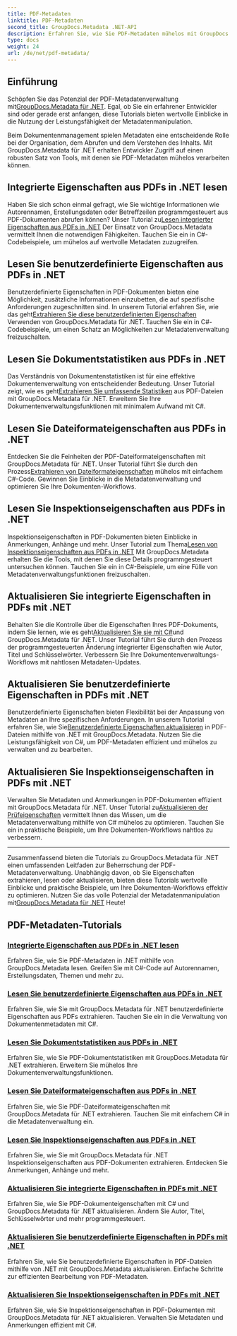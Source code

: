 ```yaml
---
title: PDF-Metadaten
linktitle: PDF-Metadaten
second_title: GroupDocs.Metadata .NET-API
description: Erfahren Sie, wie Sie PDF-Metadaten mühelos mit GroupDocs.Metadata für .NET-Tutorials verwalten. Greifen Sie mit C#-Code auf integrierte und benutzerdefinierte Eigenschaften zu.
type: docs
weight: 24
url: /de/net/pdf-metadata/
---
```

## Einführung

 Schöpfen Sie das Potenzial der PDF-Metadatenverwaltung mit[GroupDocs.Metadata für .NET](https://www.groupdocs.com/products/metadata/net). Egal, ob Sie ein erfahrener Entwickler sind oder gerade erst anfangen, diese Tutorials bieten wertvolle Einblicke in die Nutzung der Leistungsfähigkeit der Metadatenmanipulation.

Beim Dokumentenmanagement spielen Metadaten eine entscheidende Rolle bei der Organisation, dem Abrufen und dem Verstehen des Inhalts. Mit GroupDocs.Metadata für .NET erhalten Entwickler Zugriff auf einen robusten Satz von Tools, mit denen sie PDF-Metadaten mühelos verarbeiten können.

## Integrierte Eigenschaften aus PDFs in .NET lesen

 Haben Sie sich schon einmal gefragt, wie Sie wichtige Informationen wie Autorennamen, Erstellungsdaten oder Betreffzeilen programmgesteuert aus PDF-Dokumenten abrufen können? Unser Tutorial zu[Lesen integrierter Eigenschaften aus PDFs in .NET](./read-built-in-properties-pdfs/) Der Einsatz von GroupDocs.Metadata vermittelt Ihnen die notwendigen Fähigkeiten. Tauchen Sie ein in C#-Codebeispiele, um mühelos auf wertvolle Metadaten zuzugreifen.


## Lesen Sie benutzerdefinierte Eigenschaften aus PDFs in .NET

 Benutzerdefinierte Eigenschaften in PDF-Dokumenten bieten eine Möglichkeit, zusätzliche Informationen einzubetten, die auf spezifische Anforderungen zugeschnitten sind. In unserem Tutorial erfahren Sie, wie das geht[Extrahieren Sie diese benutzerdefinierten Eigenschaften](./read-custom-properties-pdfs/) Verwenden von GroupDocs.Metadata für .NET. Tauchen Sie ein in C#-Codebeispiele, um einen Schatz an Möglichkeiten zur Metadatenverwaltung freizuschalten.


## Lesen Sie Dokumentstatistiken aus PDFs in .NET

 Das Verständnis von Dokumentenstatistiken ist für eine effektive Dokumentenverwaltung von entscheidender Bedeutung. Unser Tutorial zeigt, wie es geht[Extrahieren Sie umfassende Statistiken](./read-document-statistics-pdfs/) aus PDF-Dateien mit GroupDocs.Metadata für .NET. Erweitern Sie Ihre Dokumentenverwaltungsfunktionen mit minimalem Aufwand mit C#.

## Lesen Sie Dateiformateigenschaften aus PDFs in .NET

Entdecken Sie die Feinheiten der PDF-Dateiformateigenschaften mit GroupDocs.Metadata für .NET. Unser Tutorial führt Sie durch den Prozess[Extrahieren von Dateiformateigenschaften](./read-file-format-properties-pdfs/) mühelos mit einfachem C#-Code. Gewinnen Sie Einblicke in die Metadatenverwaltung und optimieren Sie Ihre Dokumenten-Workflows.

## Lesen Sie Inspektionseigenschaften aus PDFs in .NET

 Inspektionseigenschaften in PDF-Dokumenten bieten Einblicke in Anmerkungen, Anhänge und mehr. Unser Tutorial zum Thema[Lesen von Inspektionseigenschaften aus PDFs in .NET](./read-inspection-properties-pdfs/) Mit GroupDocs.Metadata erhalten Sie die Tools, mit denen Sie diese Details programmgesteuert untersuchen können. Tauchen Sie ein in C#-Beispiele, um eine Fülle von Metadatenverwaltungsfunktionen freizuschalten.

## Aktualisieren Sie integrierte Eigenschaften in PDFs mit .NET

 Behalten Sie die Kontrolle über die Eigenschaften Ihres PDF-Dokuments, indem Sie lernen, wie es geht[Aktualisieren Sie sie mit C#](./update-built-in-properties-pdfs/)und GroupDocs.Metadata für .NET. Unser Tutorial führt Sie durch den Prozess der programmgesteuerten Änderung integrierter Eigenschaften wie Autor, Titel und Schlüsselwörter. Verbessern Sie Ihre Dokumentenverwaltungs-Workflows mit nahtlosen Metadaten-Updates.

## Aktualisieren Sie benutzerdefinierte Eigenschaften in PDFs mit .NET

 Benutzerdefinierte Eigenschaften bieten Flexibilität bei der Anpassung von Metadaten an Ihre spezifischen Anforderungen. In unserem Tutorial erfahren Sie, wie Sie[Benutzerdefinierte Eigenschaften aktualisieren](./update-custom-properties-pdfs/) in PDF-Dateien mithilfe von .NET mit GroupDocs.Metadata. Nutzen Sie die Leistungsfähigkeit von C#, um PDF-Metadaten effizient und mühelos zu verwalten und zu bearbeiten.

## Aktualisieren Sie Inspektionseigenschaften in PDFs mit .NET

 Verwalten Sie Metadaten und Anmerkungen in PDF-Dokumenten effizient mit GroupDocs.Metadata für .NET. Unser Tutorial zu[Aktualisieren der Prüfeigenschaften](./update-inspection-properties-pdfs/) vermittelt Ihnen das Wissen, um die Metadatenverwaltung mithilfe von C# mühelos zu optimieren. Tauchen Sie ein in praktische Beispiele, um Ihre Dokumenten-Workflows nahtlos zu verbessern.

----

Zusammenfassend bieten die Tutorials zu GroupDocs.Metadata für .NET einen umfassenden Leitfaden zur Beherrschung der PDF-Metadatenverwaltung. Unabhängig davon, ob Sie Eigenschaften extrahieren, lesen oder aktualisieren, bieten diese Tutorials wertvolle Einblicke und praktische Beispiele, um Ihre Dokumenten-Workflows effektiv zu optimieren. Nutzen Sie das volle Potenzial der Metadatenmanipulation mit[GroupDocs.Metadata für .NET](https://www.groupdocs.com/products/metadata/net) Heute!
## PDF-Metadaten-Tutorials
### [Integrierte Eigenschaften aus PDFs in .NET lesen](./read-built-in-properties-pdfs/)
Erfahren Sie, wie Sie PDF-Metadaten in .NET mithilfe von GroupDocs.Metadata lesen. Greifen Sie mit C#-Code auf Autorennamen, Erstellungsdaten, Themen und mehr zu.
### [Lesen Sie benutzerdefinierte Eigenschaften aus PDFs in .NET](./read-custom-properties-pdfs/)
Erfahren Sie, wie Sie mit GroupDocs.Metadata für .NET benutzerdefinierte Eigenschaften aus PDFs extrahieren. Tauchen Sie ein in die Verwaltung von Dokumentenmetadaten mit C#.
### [Lesen Sie Dokumentstatistiken aus PDFs in .NET](./read-document-statistics-pdfs/)
Erfahren Sie, wie Sie PDF-Dokumentstatistiken mit GroupDocs.Metadata für .NET extrahieren. Erweitern Sie mühelos Ihre Dokumentenverwaltungsfunktionen.
### [Lesen Sie Dateiformateigenschaften aus PDFs in .NET](./read-file-format-properties-pdfs/)
Erfahren Sie, wie Sie PDF-Dateiformateigenschaften mit GroupDocs.Metadata für .NET extrahieren. Tauchen Sie mit einfachem C# in die Metadatenverwaltung ein.
### [Lesen Sie Inspektionseigenschaften aus PDFs in .NET](./read-inspection-properties-pdfs/)
Erfahren Sie, wie Sie mit GroupDocs.Metadata für .NET Inspektionseigenschaften aus PDF-Dokumenten extrahieren. Entdecken Sie Anmerkungen, Anhänge und mehr.
### [Aktualisieren Sie integrierte Eigenschaften in PDFs mit .NET](./update-built-in-properties-pdfs/)
Erfahren Sie, wie Sie PDF-Dokumenteigenschaften mit C# und GroupDocs.Metadata für .NET aktualisieren. Ändern Sie Autor, Titel, Schlüsselwörter und mehr programmgesteuert.
### [Aktualisieren Sie benutzerdefinierte Eigenschaften in PDFs mit .NET](./update-custom-properties-pdfs/)
Erfahren Sie, wie Sie benutzerdefinierte Eigenschaften in PDF-Dateien mithilfe von .NET mit GroupDocs.Metadata aktualisieren. Einfache Schritte zur effizienten Bearbeitung von PDF-Metadaten.
### [Aktualisieren Sie Inspektionseigenschaften in PDFs mit .NET](./update-inspection-properties-pdfs/)
Erfahren Sie, wie Sie Inspektionseigenschaften in PDF-Dokumenten mit GroupDocs.Metadata für .NET aktualisieren. Verwalten Sie Metadaten und Anmerkungen effizient mit C#.